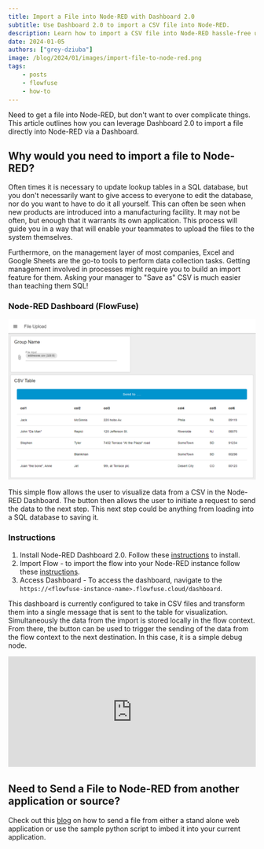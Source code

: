 ```yaml
---
title: Import a File into Node-RED with Dashboard 2.0
subtitle: Use Dashboard 2.0 to import a CSV file into Node-RED.
description: Learn how to import a CSV file into Node-RED hassle-free using Dashboard 2.0. Simplify data management with this step-by-step guide.
date: 2024-01-05
authors: ["grey-dziuba"]
image: /blog/2024/01/images/import-file-to-node-red.png
tags:
    - posts
    - flowfuse
    - how-to
---
```


Need to get a file into Node-RED, but don't want to over complicate things.  This article outlines how you can leverage Dashboard 2.0 to import a file directly into Node-RED via a Dashboard.

<!--more-->

## Why would you need to import a file to Node-RED?

Often times it is necessary to update lookup tables in a SQL database, but you don't necessarily want to give access to everyone to edit the database, nor do you want to have to do it all yourself. This can often be seen when new products are introduced into a manufacturing facility. It may not be often, but enough that it warrants its own application. This process will guide you in a way that will enable your teammates to upload the files to the system themselves.

Furthermore, on the management layer of most companies, Excel and Google Sheets are the go-to tools to perform data collection tasks. Getting management involved in processes might require you to build an import feature for them. Asking your manager to "Save as" CSV is much easier than teaching them SQL!


### Node-RED Dashboard (FlowFuse)

![csv dashboard](./images/csv-dashboard.png)

This simple flow allows the user to visualize data from a CSV in the Node-RED Dashboard. The button then allows the user to initiate a request to send the data to the next step. This next step could be anything from loading into a SQL database to saving it.

### Instructions ###
1. Install Node-RED Dashboard 2.0. Follow these [instructions](/blog/2024/03/dashboard-getting-started/) to install.  
2. Import Flow - to import the flow into your Node-RED instance follow these [instructions](/blog/2023/03/3-quick-node-red-tips-5/#1.-copy-and-share-your-flows-using-export-and-import). 
3. Access Dashboard - To access the dashboard, navigate to the `https://<flowfuse-instance-name>.flowfuse.cloud/dashboard`.

This dashboard is currently configured to take in CSV files and transform them into a single message that is sent to the table for visualization.  Simultaneously the data from the import is stored locally in the flow context.  From there, the button can be used to trigger the sending of the data from the flow context to the next destination.  In this case, it is a simple debug node.

<iframe width="100%" height="225px" src="https://flows.nodered.org/flow/8c505039ac1b8dbed2bee1e22ee2975a/share?height=100" allow="clipboard-read; clipboard-write" style="border: none;"></iframe>


## Need to Send a File to Node-RED from another application or source?

Check out this [blog](/blog/2024/01/send-a-file) on how to send a file from either a stand alone web application or use the sample python script to imbed it into your current application.
